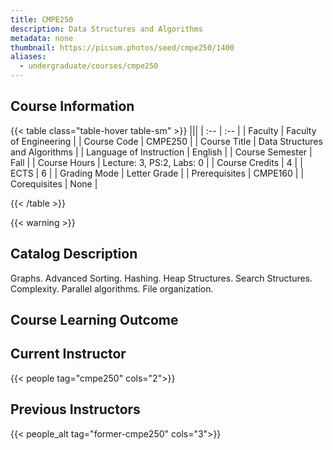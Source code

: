 ```yaml
---
title: CMPE250
description: Data Structures and Algorithms
metadata: none
thumbnail: https://picsum.photos/seed/cmpe250/1400
aliases:
  - undergraduate/courses/cmpe250
---
```


## Course Information

<!-- prettier-ignore-start -->
{{< table class="table-hover table-sm" >}}
|||
| :-- | :-- |
| Faculty | Faculty of Engineering |
| Course Code | CMPE250 |
| Course Title | Data Structures and Algorithms |
| Language of Instruction | English |
| Course Semester | Fall |
| Course Hours | Lecture: 3, PS:2, Labs: 0 |
| Course Credits | 4 |
| ECTS | 6 |
| Grading Mode | Letter Grade |
| Prerequisites | CMPE160 |
| Corequisites | None |

{{< /table >}}
<!-- prettier-ignore-end -->

{{< warning >}}
## Catalog Description

Graphs. Advanced Sorting. Hashing. Heap Structures. Search Structures. Complexity. Parallel algorithms. File organization.

## Course Learning Outcome

## Current Instructor

{{< people tag="cmpe250" cols="2">}}

## Previous Instructors

{{< people_alt tag="former-cmpe250" cols="3">}}

